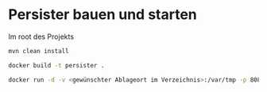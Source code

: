 # Persister bauen und starten

Im root des Projekts

```bash
mvn clean install
```

```bash
docker build -t persister .
```

```bash
docker run -d -v <gewünschter Ablageort im Verzeichnis>:/var/tmp -p 8089:8089 persister
```